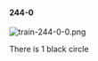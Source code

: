 #### 244-0
![train-244-0-0.png](https://github.com/lil-lab/nlvr/raw/master/nlvr/train/images/39/train-244-0-0.png "train-244-0-0.png")

There is 1 black circle